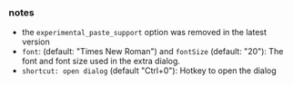 ### notes

- the `experimental_paste_support` option was removed in the latest version
- `font`: (default: "Times New Roman") and `fontSize` (default: "20"): The font and font size used in the extra dialog.
- `shortcut: open dialog` (default "Ctrl+0"): Hotkey to open the dialog
